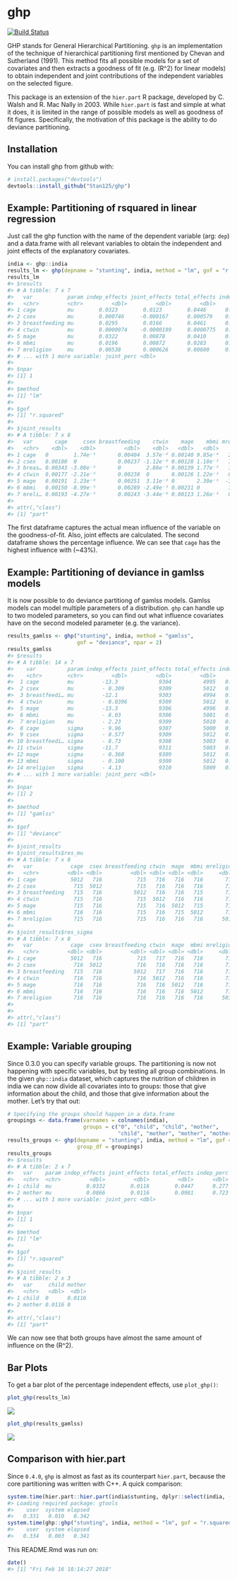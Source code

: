 
<!-- README.md is generated from README.Rmd. Please edit that file -->

# ghp

[![Build
Status](https://travis-ci.org/Stan125/ghp.svg?branch=master)](https://travis-ci.org/Stan125/ghp)

GHP stands for General Hierarchical Partitioning. `ghp` is an
implementation of the technique of hierarchical partitioning first
mentioned by Chevan and Sutherland (1991). This method fits all possible
models for a set of covariates and then extracts a goodness of fit (e.g.
\(R^2\) for linear models) to obtain independent and joint contributions
of the independent variables on the selected figure.

This package is an extension of the `hier.part` R package, developed by
C. Walsh and R. Mac Nally in 2003. While `hier.part` is fast and simple
at what it does, it is limited in the range of possible models as well
as goodness of fit figures. Specifically, the motivation of this package
is the ability to do deviance partitioning.

## Installation

You can install ghp from github with:

``` r
# install.packages("devtools")
devtools::install_github("Stan125/ghp")
```

## Example: Partitioning of rsquared in linear regression

Just call the ghp function with the name of the dependent variable (arg:
`dep`) and a data.frame with all relevant variables to obtain the
independent and joint effects of the explanatory covariates.

``` r
india <- ghp::india
results_lm <- ghp(depname = "stunting", india, method = "lm", gof = "r.squared")
results_lm
#> $results
#> # A tibble: 7 x 7
#>   var           param indep_effects joint_effects total_effects indep_perc
#>   <chr>         <chr>         <dbl>         <dbl>         <dbl>      <dbl>
#> 1 cage          mu        0.0323        0.0123        0.0446      0.269   
#> 2 csex          mu        0.000746     -0.000167      0.000579    0.00623 
#> 3 breastfeeding mu        0.0295        0.0166        0.0461      0.246   
#> 4 ctwin         mu        0.0000974    -0.0000199     0.0000775   0.000814
#> 5 mage          mu        0.0322        0.00878       0.0410      0.269   
#> 6 mbmi          mu        0.0196        0.00872       0.0283      0.164   
#> 7 mreligion     mu        0.00538       0.000626      0.00600     0.0449  
#> # ... with 1 more variable: joint_perc <dbl>
#> 
#> $npar
#> [1] 1
#> 
#> $method
#> [1] "lm"
#> 
#> $gof
#> [1] "r.squared"
#> 
#> $joint_results
#> # A tibble: 7 x 8
#>   var       cage     csex breastfeeding    ctwin    mage    mbmi mreligion
#>   <chr>    <dbl>    <dbl>         <dbl>    <dbl>   <dbl>   <dbl>     <dbl>
#> 1 cage   0        1.74e⁻⁵       0.00404  3.57e⁻⁶ 0.00140 9.85e⁻⁴   2.53e⁻⁴
#> 2 csex   0.00180  0             0.00237 -1.12e⁻⁶ 0.00128 1.18e⁻³   7.06e⁻⁵
#> 3 breas… 0.00343 -3.08e⁻⁵       0        2.86e⁻⁶ 0.00139 1.77e⁻³   1.41e⁻⁴
#> 4 ctwin  0.00177 -2.21e⁻⁵       0.00238  0       0.00126 1.22e⁻³   8.88e⁻⁵
#> 5 mage   0.00191  1.23e⁻⁶       0.00251  3.11e⁻⁶ 0       2.30e⁻³  -3.25e⁻⁵
#> 6 mbmi   0.00150 -8.99e⁻⁵       0.00289 -2.49e⁻⁵ 0.00231 0         1.05e⁻⁴
#> 7 mreli… 0.00193 -4.27e⁻⁵       0.00243 -3.44e⁻⁶ 0.00113 1.26e⁻³   0      
#> 
#> attr(,"class")
#> [1] "part"
```

The first dataframe captures the actual mean influence of the variable
on the goodness-of-fit. Also, joint effects are calculated. The second
dataframe shows the percentage influence. We can see that `cage` has the
highest influence with (~43%).

## Example: Partitioning of deviance in gamlss models

It is now possible to do deviance partitiong of gamlss models. Gamlss
models can model multiple parameters of a distribution. `ghp` can handle
up to two modeled parameters, so you can find out what influence
covariates have on the second modeled parameter (e.g. the variance).

``` r
results_gamlss <- ghp("stunting", india, method = "gamlss", 
                      gof = "deviance", npar = 2)
results_gamlss
#> $results
#> # A tibble: 14 x 7
#>    var          param indep_effects joint_effects total_effects indep_perc
#>    <chr>        <chr>         <dbl>         <dbl>         <dbl>      <dbl>
#>  1 cage         mu         -13.3             9304          4995   0.269   
#>  2 csex         mu         - 0.309           9309          5012   0.00628 
#>  3 breastfeedi… mu         -12.1             9303          4994   0.245   
#>  4 ctwin        mu         - 0.0396          9309          5012   0.000804
#>  5 mage         mu         -13.3             9306          4996   0.270   
#>  6 mbmi         mu         - 8.03            9306          5001   0.163   
#>  7 mreligion    mu         - 2.23            9309          5010   0.0453  
#>  8 cage         sigma      - 9.96            9307          5000   0.280   
#>  9 csex         sigma      - 0.577           9309          5012   0.0162  
#> 10 breastfeedi… sigma      - 8.73            9308          5003   0.246   
#> 11 ctwin        sigma      -11.7             9311          5003   0.329   
#> 12 mage         sigma      - 0.360           9309          5012   0.0101  
#> 13 mbmi         sigma      - 0.100           9309          5012   0.00282 
#> 14 mreligion    sigma      - 4.13            9310          5009   0.116   
#> # ... with 1 more variable: joint_perc <dbl>
#> 
#> $npar
#> [1] 2
#> 
#> $method
#> [1] "gamlss"
#> 
#> $gof
#> [1] "deviance"
#> 
#> $joint_results
#> $joint_results$res_mu
#> # A tibble: 7 x 8
#>   var            cage  csex breastfeeding ctwin  mage  mbmi mreligion
#>   <chr>         <dbl> <dbl>         <dbl> <dbl> <dbl> <dbl>     <dbl>
#> 1 cage           5012   716           715   716   716   716       716
#> 2 csex            715  5012           715   716   716   716       716
#> 3 breastfeeding   715   716          5012   716   716   715       716
#> 4 ctwin           715   716           715  5012   716   716       716
#> 5 mage            715   716           715   716  5012   715       716
#> 6 mbmi            716   716           715   716   715  5012       716
#> 7 mreligion       715   716           715   716   716   716      5012
#> 
#> $joint_results$res_sigma
#> # A tibble: 7 x 8
#>   var            cage  csex breastfeeding ctwin  mage  mbmi mreligion
#>   <chr>         <dbl> <dbl>         <dbl> <dbl> <dbl> <dbl>     <dbl>
#> 1 cage           5012   716           715   717   716   716       716
#> 2 csex            716  5012           716   716   716   716       716
#> 3 breastfeeding   715   716          5012   717   716   716       716
#> 4 ctwin           716   716           716  5012   716   716       716
#> 5 mage            716   716           716   716  5012   716       716
#> 6 mbmi            716   716           716   716   716  5012       716
#> 7 mreligion       716   716           716   716   716   716      5012
#> 
#> 
#> attr(,"class")
#> [1] "part"
```

## Example: Variable grouping

Since 0.3.0 you can specify variable groups. The partitioning is now not
happening with specific variables, but by testing all group
combinations. In the given `ghp::india` dataset, which captures the
nutrition of children in india we can now divide all covariates into to
groups: those that give information about the child, and those that give
information about the mother. Let’s try that out:

``` r
# Specifying the groups should happen in a data.frame 
groupings <- data.frame(varnames = colnames(india), 
                        groups = c("0", "child", "child", "mother", 
                                   "child", "mother", "mother", "mother"))
results_groups <- ghp(depname = "stunting", india, method = "lm", gof = "r.squared",
                      group_df = groupings)
results_groups
#> $results
#> # A tibble: 2 x 7
#>   var    param indep_effects joint_effects total_effects indep_perc
#>   <chr>  <chr>         <dbl>         <dbl>         <dbl>      <dbl>
#> 1 child  mu           0.0332        0.0116        0.0447      0.277
#> 2 mother mu           0.0866        0.0116        0.0981      0.723
#> # ... with 1 more variable: joint_perc <dbl>
#> 
#> $npar
#> [1] 1
#> 
#> $method
#> [1] "lm"
#> 
#> $gof
#> [1] "r.squared"
#> 
#> $joint_results
#> # A tibble: 2 x 3
#>   var     child mother
#>   <chr>   <dbl>  <dbl>
#> 1 child  0      0.0116
#> 2 mother 0.0116 0     
#> 
#> attr(,"class")
#> [1] "part"
```

We can now see that both groups have almost the same amount of influence
on the \(R^2\).

## Bar Plots

To get a bar plot of the percentage independent effects, use
`plot_ghp()`:

``` r
plot_ghp(results_lm)
```

![](figures/barplot-1.png)<!-- -->

``` r
plot_ghp(results_gamlss)
```

![](figures/barplot-2.png)<!-- -->

## Comparison with hier.part

Since `0.4.0`, `ghp` is almost as fast as its counterpart `hier.part`,
because the core partitioning was written with C++. A quick
comparison:

``` r
system.time(hier.part::hier.part(india$stunting, dplyr::select(india, -stunting), gof = "Rsqu", barplot = FALSE))
#> Loading required package: gtools
#>    user  system elapsed 
#>   0.331   0.010   0.342
system.time(ghp::ghp("stunting", india, method = "lm", gof = "r.squared"))
#>    user  system elapsed 
#>   0.334   0.003   0.341
```

This README.Rmd was run on:

``` r
date()
#> [1] "Fri Feb 16 18:14:27 2018"
```
